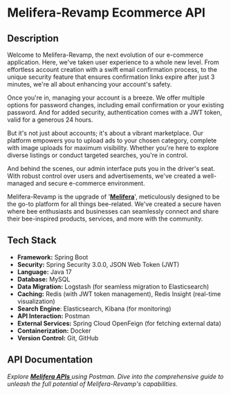 # Melifera-Revamp Ecommerce API

## Description
Welcome to Melifera-Revamp, the next evolution of our  e-commerce application. Here, we've taken user experience to a whole new level. From effortless account creation with a swift email confirmation process, to the unique security feature that ensures confirmation links expire after just 3 minutes, we're all about enhancing your account's safety.

Once you're in, managing your account is a breeze. We offer multiple options for password changes, including email confirmation or your existing password. And for added security, authentication comes with a JWT token, valid for a generous 24 hours.

But it's not just about accounts; it's about a vibrant marketplace. Our platform empowers you to upload ads to your chosen category, complete with image uploads for maximum visibility. Whether you're here to explore diverse listings or conduct targeted searches, you're in control.

And behind the scenes, our admin interface puts you in the driver's seat. With robust control over users and advertisements, we've created a well-managed and secure e-commerce environment.

Melifera-Revamp is the upgrade of '[**Melifera**](https://github.com/dzhanrafetov/Melifera)', meticulously designed to be the go-to platform for all things bee-related. We've created a secure haven where bee enthusiasts and businesses can seamlessly connect and share their bee-inspired products, services, and more with the community. 

## Tech Stack
- **Framework:**  Spring Boot
- **Security:**  Spring Security 3.0.0, JSON Web Token (JWT)
- **Language:**  Java 17
- **Database:**  MySQL
- **Data Migration:**  Logstash (for seamless migration to Elasticsearch)
- **Caching:**  Redis (with JWT token management), Redis Insight (real-time visualization)
- **Search Engine**: Elasticsearch, Kibana (for monitoring)
- **API Interaction:** Postman
- **External Services:**  Spring Cloud OpenFeign (for fetching external data)
- **Containerization:**  Docker
- **Version Control:**  Git, GitHub


## API Documentation
*Explore [  **Melifera APIs**
](https://documenter.getpostman.com/view/19542842/2s9YJhyLJL#intro) using Postman. Dive into the comprehensive guide to unleash the full potential of Melifera-Revamp's capabilities.*




